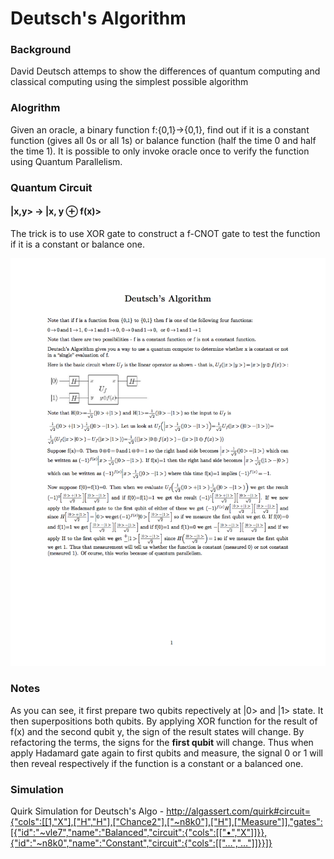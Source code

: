 # Deutsch's Algorithm

### Background
David Deutsch attemps to show the differences of quantum computing and classical computing using the simplest possible algorithm

### Alogrithm
Given an oracle, a binary function f:{0,1}->{0,1}, find out if it is a constant function (gives all 0s or all 1s) or balance function (half the time 0 and half the time 1). It is possible to only invoke oracle once to verify the function using Quantum Parallelism.

### Quantum Circuit

#### |x,y> -> |x, y ⊕ f(x)>
The trick is to use XOR gate to construct a f-CNOT gate to test the function if it is a constant or balance one.

![alt text](resources/Deutsch.png)

### Notes
As you can see, it first prepare two qubits repectively at |0> and |1> state. It then superpositions both qubits. By applying XOR function for the result of f(x) and the second qubit y, the sign of the result states will change. By refactoring the terms, the signs for the **first qubit** will change. Thus when apply Hadamard gate again to first qubits and measure, the signal 0 or 1 will then reveal respectively if the function is a constant or a balanced one. 

### Simulation
Quirk Simulation for Deutsch's Algo - http://algassert.com/quirk#circuit={"cols":[[1,"X"],["H","H"],["Chance2"],["~n8k0"],["H"],["Measure"]],"gates":[{"id":"~vle7","name":"Balanced","circuit":{"cols":[["•","X"]]}},{"id":"~n8k0","name":"Constant","circuit":{"cols":[["…","…"]]}}]}
